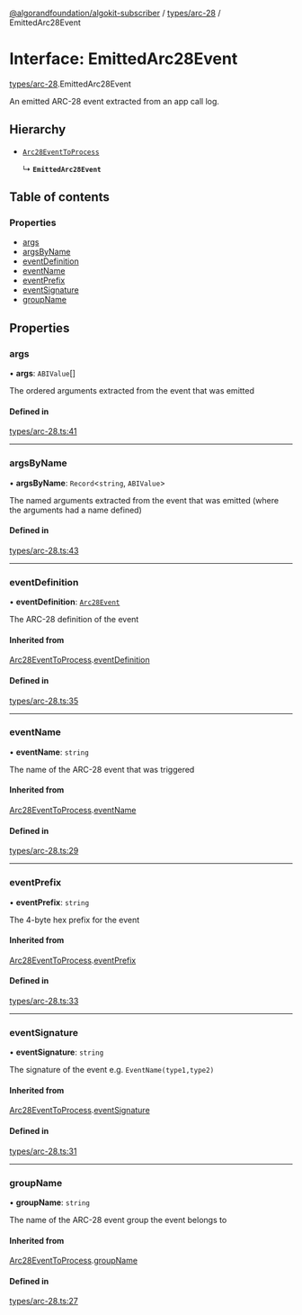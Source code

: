 [@algorandfoundation/algokit-subscriber](../README.md) / [types/arc-28](../modules/types_arc_28.md) / EmittedArc28Event

# Interface: EmittedArc28Event

[types/arc-28](../modules/types_arc_28.md).EmittedArc28Event

An emitted ARC-28 event extracted from an app call log.

## Hierarchy

- [`Arc28EventToProcess`](types_arc_28.Arc28EventToProcess.md)

  ↳ **`EmittedArc28Event`**

## Table of contents

### Properties

- [args](types_arc_28.EmittedArc28Event.md#args)
- [argsByName](types_arc_28.EmittedArc28Event.md#argsbyname)
- [eventDefinition](types_arc_28.EmittedArc28Event.md#eventdefinition)
- [eventName](types_arc_28.EmittedArc28Event.md#eventname)
- [eventPrefix](types_arc_28.EmittedArc28Event.md#eventprefix)
- [eventSignature](types_arc_28.EmittedArc28Event.md#eventsignature)
- [groupName](types_arc_28.EmittedArc28Event.md#groupname)

## Properties

### args

• **args**: `ABIValue`[]

The ordered arguments extracted from the event that was emitted

#### Defined in

[types/arc-28.ts:41](https://github.com/negar-abbasi/algokit-subscriber-ts/blob/main/src/types/arc-28.ts#L41)

___

### argsByName

• **argsByName**: `Record`\<`string`, `ABIValue`\>

The named arguments extracted from the event that was emitted (where the arguments had a name defined)

#### Defined in

[types/arc-28.ts:43](https://github.com/negar-abbasi/algokit-subscriber-ts/blob/main/src/types/arc-28.ts#L43)

___

### eventDefinition

• **eventDefinition**: [`Arc28Event`](types_arc_28.Arc28Event.md)

The ARC-28 definition of the event

#### Inherited from

[Arc28EventToProcess](types_arc_28.Arc28EventToProcess.md).[eventDefinition](types_arc_28.Arc28EventToProcess.md#eventdefinition)

#### Defined in

[types/arc-28.ts:35](https://github.com/negar-abbasi/algokit-subscriber-ts/blob/main/src/types/arc-28.ts#L35)

___

### eventName

• **eventName**: `string`

The name of the ARC-28 event that was triggered

#### Inherited from

[Arc28EventToProcess](types_arc_28.Arc28EventToProcess.md).[eventName](types_arc_28.Arc28EventToProcess.md#eventname)

#### Defined in

[types/arc-28.ts:29](https://github.com/negar-abbasi/algokit-subscriber-ts/blob/main/src/types/arc-28.ts#L29)

___

### eventPrefix

• **eventPrefix**: `string`

The 4-byte hex prefix for the event

#### Inherited from

[Arc28EventToProcess](types_arc_28.Arc28EventToProcess.md).[eventPrefix](types_arc_28.Arc28EventToProcess.md#eventprefix)

#### Defined in

[types/arc-28.ts:33](https://github.com/negar-abbasi/algokit-subscriber-ts/blob/main/src/types/arc-28.ts#L33)

___

### eventSignature

• **eventSignature**: `string`

The signature of the event e.g. `EventName(type1,type2)`

#### Inherited from

[Arc28EventToProcess](types_arc_28.Arc28EventToProcess.md).[eventSignature](types_arc_28.Arc28EventToProcess.md#eventsignature)

#### Defined in

[types/arc-28.ts:31](https://github.com/negar-abbasi/algokit-subscriber-ts/blob/main/src/types/arc-28.ts#L31)

___

### groupName

• **groupName**: `string`

The name of the ARC-28 event group the event belongs to

#### Inherited from

[Arc28EventToProcess](types_arc_28.Arc28EventToProcess.md).[groupName](types_arc_28.Arc28EventToProcess.md#groupname)

#### Defined in

[types/arc-28.ts:27](https://github.com/negar-abbasi/algokit-subscriber-ts/blob/main/src/types/arc-28.ts#L27)

